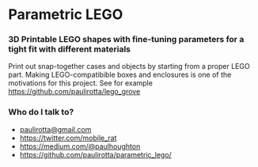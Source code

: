 # Parametric LEGO #

### 3D Printable LEGO shapes with fine-tuning parameters for a tight fit with different materials ###

Print out snap-together cases and objects by starting from a proper LEGO part. Making LEGO-compatibible boxes and enclosures is one of the motivations for this project. See for example https://github.com/paulirotta/lego_grove

### Who do I talk to? ###

* paulirotta@gmail.com
* https://twitter.com/mobile_rat
* https://medium.com/@paulhoughton
* https://github.com/paulirotta/parametric_lego/
